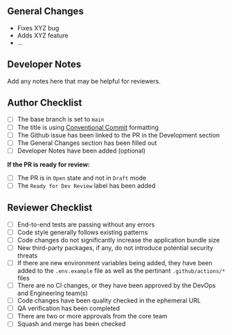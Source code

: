 ## General Changes

- Fixes XYZ bug
- Adds XYZ feature
- …

## Developer Notes

Add any notes here that may be helpful for reviewers.

## Author Checklist

- [ ]  The base branch is set to `main`
- [ ]  The title is using [Conventional Commit](https://www.conventionalcommits.org/en/v1.0.0/) formatting
- [ ]  The Github issue has been linked to the PR in the Development section
- [ ]  The General Changes section has been filled out
- [ ]  Developer Notes have been added (optional)

**If the PR is ready for review:**

- [ ]  The PR is in `Open` state and not in `Draft` mode
- [ ]  The `Ready for Dev Review` label has been added

## Reviewer Checklist

- [ ]  End-to-end tests are passing without any errors
- [ ]  Code style generally follows existing patterns
- [ ]  Code changes do not significantly increase the application bundle size
- [ ]  New third-party packages, if any, do not introduce potential security threats
- [ ]  If there are new environment variables being added, they have been added to the `.env.example` file as well as the pertinant `.github/actions/*` files
- [ ]  There are no CI changes, or they have been approved by the DevOps and Engineering team(s)
- [ ]  Code changes have been quality checked in the ephemeral URL
- [ ]  QA verification has been completed
- [ ]  There are two or more approvals from the core team
- [ ]  Squash and merge has been checked
